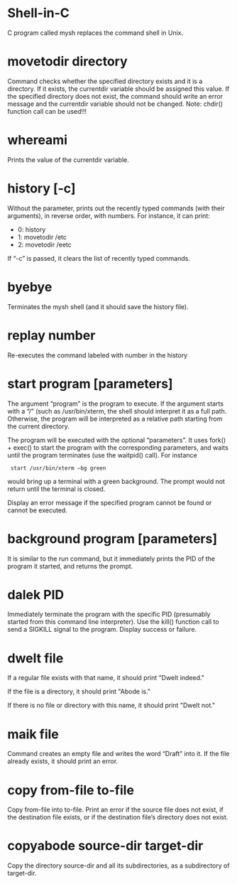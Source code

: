 # Shell-in-C

C program called mysh replaces the command shell in Unix. 

#  movetodir directory

Command checks whether the specified directory exists and it is a directory. If it exists, the currentdir variable should be assigned this value. If the specified directory does not exist, the command should write an error message and the currentdir variable should not be changed.
Note: chdir() function call can be used!!! 

# whereami

Prints the value of the currentdir variable. 

# history [-c]

Without the parameter, prints out the recently typed commands (with their arguments), in reverse order, with numbers. For instance, it can print:
 
- 0: history
- 1: movetodir /etc
- 2: movetodir /eetc

 If “-c” is passed, it clears the list of recently typed commands. 
 
# byebye

Terminates the mysh shell (and it should save the history file). 

# replay number 

Re-executes the command labeled with number in the history 

# start program [parameters]

The argument “program” is the program to execute. If the argument starts with a “/” (such as /usr/bin/xterm, the shell should interpret it as a full path. Otherwise, the program will be interpreted as a relative path starting from the current directory. 

The program will be executed with the optional “parameters”. It uses fork() + exec() to start the program with the corresponding parameters, and waits until the program terminates (use the waitpid() call). 
For instance

     start /usr/bin/xterm –bg green

would bring up a terminal with a green background. The prompt would not return until the terminal is closed.

Display an error message if the specified program cannot be found or cannot be executed.  

# background program [parameters]

It is similar to the run command, but it immediately prints the PID of the program it started, and returns the prompt. 

# dalek PID

Immediately terminate the program with the specific PID (presumably started from this command line interpreter). Use the kill() function call to send a SIGKILL signal to the program. Display success or failure. 

# dwelt file

If a regular file exists with that name, it should print "Dwelt indeed."

If the file is a directory, it should print "Abode is." 

If there is no file or directory with this name, it should print "Dwelt not."

# maik file

Command creates an empty file and writes the word “Draft” into it. If the file already exists, it should print an error.

# copy from-file to-file

Copy from-file into to-file. Print an error if the source file does not exist, if the destination file exists, or if the destination file’s directory does not exist.

# copyabode source-dir target-dir

Copy the directory source-dir and all its subdirectories, as a subdirectory of target-dir.
